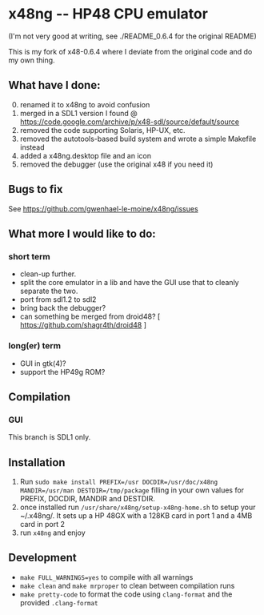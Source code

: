 # x48ng -- HP48 CPU emulator

(I'm not very good at writing, see ./README_0.6.4 for the original README)

This is my fork of x48-0.6.4 where I deviate from the original code and do my own thing.

## What have I done:

0. renamed it to x48ng to avoid confusion
1. merged in a SDL1 version I found @ https://code.google.com/archive/p/x48-sdl/source/default/source
2. removed the code supporting Solaris, HP-UX, etc.
3. removed the autotools-based build system and wrote a simple Makefile instead
4. added a x48ng.desktop file and an icon
5. removed the debugger (use the original x48 if you need it)

## Bugs to fix

See https://github.com/gwenhael-le-moine/x48ng/issues

## What more I would like to do:

### short term

- clean-up further.
- split the core emulator in a lib and have the GUI use that to cleanly separate the two.
- port from sdl1.2 to sdl2
- bring back the debugger?
- can something be merged from droid48? [ https://github.com/shagr4th/droid48 ]

### long(er) term

- GUI in gtk(4)?
- support the HP49g ROM?

## Compilation

### GUI

This branch is SDL1 only.

## Installation

1. Run `sudo make install PREFIX=/usr DOCDIR=/usr/doc/x48ng MANDIR=/usr/man DESTDIR=/tmp/package` filling in your own values for PREFIX, DOCDIR, MANDIR and DESTDIR.
2. once installed run `/usr/share/x48ng/setup-x48ng-home.sh` to setup your ~/.x48ng/. It sets up a HP 48GX with a 128KB card in port 1 and a 4MB card in port 2
3. run `x48ng` and enjoy

## Development

- `make FULL_WARNINGS=yes` to compile with all warnings
- `make clean` and `make mrproper` to clean between compilation runs
- `make pretty-code` to format the code using `clang-format` and the provided `.clang-format`
